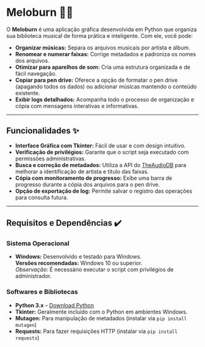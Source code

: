 # Meloburn 🍯🎶

O **Meloburn** é uma aplicação gráfica desenvolvida em Python que organiza sua biblioteca musical de forma prática e inteligente. Com ele, você pode:
- **Organizar músicas:** Separa os arquivos musicais por artista e álbum.
- **Renomear e numerar faixas:** Corrige metadados e padroniza os nomes dos arquivos.
- **Otimizar para aparelhos de som:** Cria uma estrutura organizada e de fácil navegação.
- **Copiar para pen drive:** Oferece a opção de formatar o pen drive (apagando todos os dados) ou adicionar músicas mantendo o conteúdo existente.
- **Exibir logs detalhados:** Acompanha todo o processo de organização e cópia com mensagens interativas e informativas.

---

## Funcionalidades ✨

- **Interface Gráfica com Tkinter:** Fácil de usar e com design intuitivo.
- **Verificação de privilégios:** Garante que o script seja executado com permissões administrativas.
- **Busca e correção de metadados:** Utiliza a API do [TheAudioDB](https://www.theaudiodb.com/) para melhorar a identificação de artista e título das faixas.
- **Cópia com monitoramento de progresso:** Exibe uma barra de progresso durante a cópia dos arquivos para o pen drive.
- **Opção de exportação de log:** Permite salvar o registro das operações para consulta futura.

---

## Requisitos e Dependências ✔️

### Sistema Operacional
- **Windows:** Desenvolvido e testado para Windows.  
  **Versões recomendadas:** Windows 10 ou superior.  
  *Observação:* É necessário executar o script com privilégios de administrador.

### Softwares e Bibliotecas
- **Python 3.x** – [Download Python](https://www.python.org/downloads/)
- **Tkinter:** Geralmente incluído com o Python em ambientes Windows.
- **Mutagen:** Para manipulação de metadados (instalar via `pip install mutagen`)
- **Requests:** Para fazer requisições HTTP (instalar via `pip install requests`)
